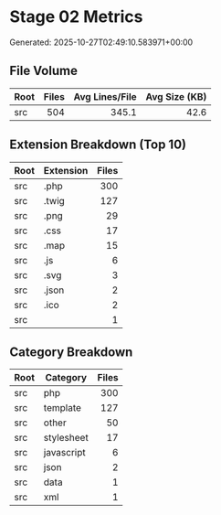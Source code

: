 # Stage 02 Metrics

Generated: 2025-10-27T02:49:10.583971+00:00

## File Volume

| Root | Files | Avg Lines/File | Avg Size (KB) |
| --- | ---: | ---: | ---: |
| src | 504 | 345.1 | 42.6 |

## Extension Breakdown (Top 10)

| Root | Extension | Files |
| --- | --- | ---: |
| src | .php | 300 |
| src | .twig | 127 |
| src | .png | 29 |
| src | .css | 17 |
| src | .map | 15 |
| src | .js | 6 |
| src | .svg | 3 |
| src | .json | 2 |
| src | .ico | 2 |
| src | <none> | 1 |

## Category Breakdown

| Root | Category | Files |
| --- | --- | ---: |
| src | php | 300 |
| src | template | 127 |
| src | other | 50 |
| src | stylesheet | 17 |
| src | javascript | 6 |
| src | json | 2 |
| src | data | 1 |
| src | xml | 1 |
